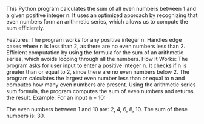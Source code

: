 This Python program calculates the sum of all even numbers between 1 and a given positive integer n. It uses an optimized approach by recognizing that even numbers form an arithmetic series, which allows us to compute the sum efficiently.

Features:
The program works for any positive integer n.
Handles edge cases where n is less than 2, as there are no even numbers less than 2.
Efficient computation by using the formula for the sum of an arithmetic series, which avoids looping through all the numbers.
How It Works:
The program asks for user input to enter a positive integer n.
It checks if n is greater than or equal to 2, since there are no even numbers below 2.
The program calculates the largest even number less than or equal to n and computes how many even numbers are present.
Using the arithmetic series sum formula, the program computes the sum of even numbers and returns the result.
Example:
For an input n = 10:

The even numbers between 1 and 10 are: 2, 4, 6, 8, 10.
The sum of these numbers is: 30.
